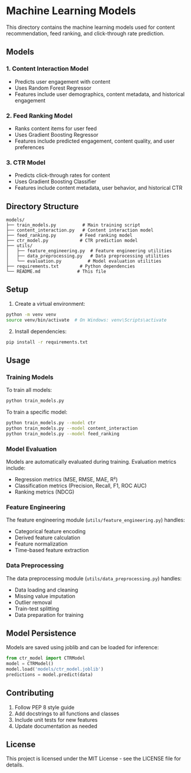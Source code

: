 # Machine Learning Models

This directory contains the machine learning models used for content recommendation, feed ranking, and click-through rate prediction.

## Models

### 1. Content Interaction Model
- Predicts user engagement with content
- Uses Random Forest Regressor
- Features include user demographics, content metadata, and historical engagement

### 2. Feed Ranking Model
- Ranks content items for user feed
- Uses Gradient Boosting Regressor
- Features include predicted engagement, content quality, and user preferences

### 3. CTR Model
- Predicts click-through rates for content
- Uses Gradient Boosting Classifier
- Features include content metadata, user behavior, and historical CTR

## Directory Structure

```
models/
├── train_models.py          # Main training script
├── content_interaction.py   # Content interaction model
├── feed_ranking.py         # Feed ranking model
├── ctr_model.py            # CTR prediction model
├── utils/
│   ├── feature_engineering.py  # Feature engineering utilities
│   ├── data_preprocessing.py   # Data preprocessing utilities
│   └── evaluation.py          # Model evaluation utilities
├── requirements.txt        # Python dependencies
└── README.md              # This file
```

## Setup

1. Create a virtual environment:
```bash
python -m venv venv
source venv/bin/activate  # On Windows: venv\Scripts\activate
```

2. Install dependencies:
```bash
pip install -r requirements.txt
```

## Usage

### Training Models

To train all models:
```bash
python train_models.py
```

To train a specific model:
```bash
python train_models.py --model ctr
python train_models.py --model content_interaction
python train_models.py --model feed_ranking
```

### Model Evaluation

Models are automatically evaluated during training. Evaluation metrics include:
- Regression metrics (MSE, RMSE, MAE, R²)
- Classification metrics (Precision, Recall, F1, ROC AUC)
- Ranking metrics (NDCG)

### Feature Engineering

The feature engineering module (`utils/feature_engineering.py`) handles:
- Categorical feature encoding
- Derived feature calculation
- Feature normalization
- Time-based feature extraction

### Data Preprocessing

The data preprocessing module (`utils/data_preprocessing.py`) handles:
- Data loading and cleaning
- Missing value imputation
- Outlier removal
- Train-test splitting
- Data preparation for training

## Model Persistence

Models are saved using joblib and can be loaded for inference:
```python
from ctr_model import CTRModel
model = CTRModel()
model.load('models/ctr_model.joblib')
predictions = model.predict(data)
```

## Contributing

1. Follow PEP 8 style guide
2. Add docstrings to all functions and classes
3. Include unit tests for new features
4. Update documentation as needed

## License

This project is licensed under the MIT License - see the LICENSE file for details. 